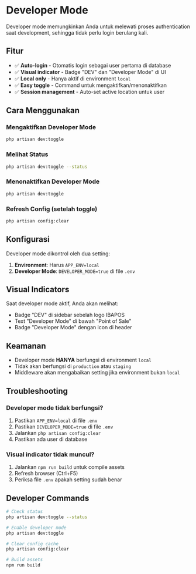 # Developer Mode

Developer mode memungkinkan Anda untuk melewati proses authentication saat development, sehingga tidak perlu login berulang kali.

## Fitur

- ✅ **Auto-login** - Otomatis login sebagai user pertama di database
- ✅ **Visual indicator** - Badge "DEV" dan "Developer Mode" di UI
- ✅ **Local only** - Hanya aktif di environment `local`
- ✅ **Easy toggle** - Command untuk mengaktifkan/menonaktifkan
- ✅ **Session management** - Auto-set active location untuk user

## Cara Menggunakan

### Mengaktifkan Developer Mode
```bash
php artisan dev:toggle
```

### Melihat Status
```bash
php artisan dev:toggle --status
```

### Menonaktifkan Developer Mode
```bash
php artisan dev:toggle
```

### Refresh Config (setelah toggle)
```bash
php artisan config:clear
```

## Konfigurasi

Developer mode dikontrol oleh dua setting:

1. **Environment**: Harus `APP_ENV=local`
2. **Developer Mode**: `DEVELOPER_MODE=true` di file `.env`

## Visual Indicators

Saat developer mode aktif, Anda akan melihat:

- Badge "DEV" di sidebar sebelah logo IBAPOS
- Text "Developer Mode" di bawah "Point of Sale"
- Badge "Developer Mode" dengan icon di header

## Keamanan

- Developer mode **HANYA** berfungsi di environment `local`
- Tidak akan berfungsi di `production` atau `staging`
- Middleware akan mengabaikan setting jika environment bukan `local`

## Troubleshooting

### Developer mode tidak berfungsi?
1. Pastikan `APP_ENV=local` di file `.env`
2. Pastikan `DEVELOPER_MODE=true` di file `.env`
3. Jalankan `php artisan config:clear`
4. Pastikan ada user di database

### Visual indicator tidak muncul?
1. Jalankan `npm run build` untuk compile assets
2. Refresh browser (Ctrl+F5)
3. Periksa file `.env` apakah setting sudah benar

## Developer Commands

```bash
# Check status
php artisan dev:toggle --status

# Enable developer mode
php artisan dev:toggle

# Clear config cache
php artisan config:clear

# Build assets
npm run build
```
